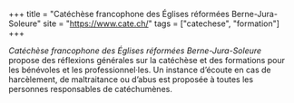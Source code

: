 +++
title = "Catéchèse francophone des Églises réformées Berne-Jura-Soleure"
site = "https://www.cate.ch/"
tags = ["catechese", "formation"]
+++

*Catéchèse francophone des Églises réformées Berne-Jura-Soleure* propose des réflexions générales sur la catéchèse et des formations pour les bénévoles et les professionnel·les. Un instance d’écoute en cas de harcèlement, de maltraitance ou d’abus est proposée à toutes les personnes responsables de catéchumènes.
